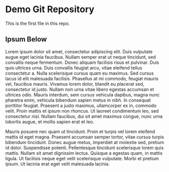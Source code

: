 # Demo Git Repository

This is the first file in this repo.

## Ipsum Below

Lorem ipsum dolor sit amet, consectetur adipiscing elit. Duis vulputate augue eget lacinia faucibus. Nullam semper erat ut neque tincidunt, sed convallis neque fermentum. Donec aliquam facilisis risus et pulvinar. Duis quis ultrices urna. Duis convallis feugiat arcu, vitae eleifend tellus consectetur a. Nulla scelerisque cursus quam eu maximus. Sed cursus lacus id elit malesuada facilisis. Phasellus at mi commodo, feugiat mauris vel, faucibus mauris. Vivamus lorem dolor, blandit eu placerat sed, consectetur id justo. Nullam non urna vitae libero egestas accumsan et ultrices odio. Mauris interdum, sem cursus vehicula dapibus, magna nunc pharetra enim, vehicula bibendum sapien metus in nibh. In consequat porttitor feugiat. Praesent a justo maximus, ullamcorper ex in, commodo velit. Proin mattis et ipsum non rhoncus. Ut laoreet condimentum leo, sed consectetur nisl. Nullam faucibus, dui sit amet maximus congue, nunc urna lobortis augue, et mollis sapien erat et leo.

Mauris posuere nec quam ut tincidunt. Proin et turpis vel lorem eleifend mattis id eget magna. Praesent accumsan semper tortor, vitae cursus turpis bibendum tincidunt. Donec augue metus, imperdiet at molestie sed, pretium id dolor. Suspendisse potenti. Pellentesque tincidunt scelerisque lorem quis mattis. Nullam sit amet dignissim lectus. Quisque a egestas quam, in mattis ligula. Ut facilisis neque eget velit scelerisque vulputate. Morbi et pretium ipsum. Ut lacinia erat eget velit malesuada lacinia.
